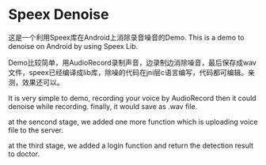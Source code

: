 # Speex Denoise
这是一个利用Speex库在Android上消除录音噪音的Demo.
This is a demo to denoise on Android by using Speex Lib.


Demo比较简单，用AudioRecord录制声音，边录制边消除噪音，最后保存成wav文件，speex已经编译成lib库，除噪的代码在jni层c语言编写，代码都可编辑。亲测，效果还可以。

It is very simple to demo, recording your voice by AudioRecord then it could denoise while recording. finally, it would save as .wav file.

at the sencond stage, we added one more function which is uploading voice file to the server.

at the third stage, we added a login function and return the detection result to doctor.
